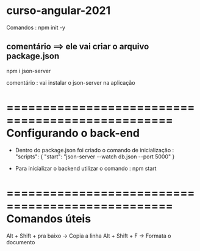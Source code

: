 # curso-angular-2021

Comandos : 
npm init -y

comentário ==> ele vai criar o arquivo package.json
--------------------------------------
npm i json-server

comentário : vai instalar o json-server na aplicação

=================================================
Configurando o back-end
=================================================
 - Dentro do package.json foi criado o comando de inicialização :
"scripts": {
    "start": "json-server --watch db.json --port 5000"
}

- Para inicializar o backend utilizar o comando : 
npm start

=================================================
Comandos úteis
=================================================
Alt + Shift + pra baixo -> Copia a linha
Alt + Shift + F -> Formata o documento
